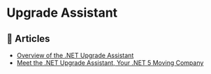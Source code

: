 # Upgrade Assistant

## 📕 Articles
- [Overview of the .NET Upgrade Assistant](https://docs.microsoft.com/en-us/dotnet/core/porting/upgrade-assistant-overview)
- [Meet the .NET Upgrade Assistant, Your .NET 5 Moving Company](https://www.telerik.com/blogs/meet-dotnet-upgrade-assistant-your-dotnet-5-moving-company)